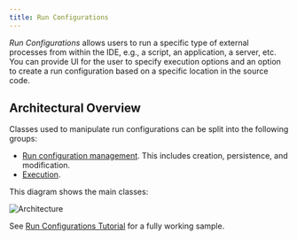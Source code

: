```yaml
---
title: Run Configurations
---
```

<!-- Copyright 2000-2020 JetBrains s.r.o. and other contributors. Use of this source code is governed by the Apache 2.0 license that can be found in the LICENSE file. -->

*Run Configurations* allows users to run a specific type of external processes from within the IDE, e.g., a script, an application, a server, etc. You can provide UI for the user to specify execution options and an option to create a run configuration based on a specific location in the source code.

## Architectural Overview

Classes used to manipulate run configurations can be split into the following groups:

* [Run configuration management](/basics/run_configurations/run_configuration_management.md).
  This includes creation, persistence, and modification.
* [Execution](/basics/run_configurations/run_configuration_execution.md).

This diagram shows the main classes:

![Architecture](img/classes.png)

See [Run Configurations Tutorial](/tutorials/run_configurations.md) for a fully working sample.
